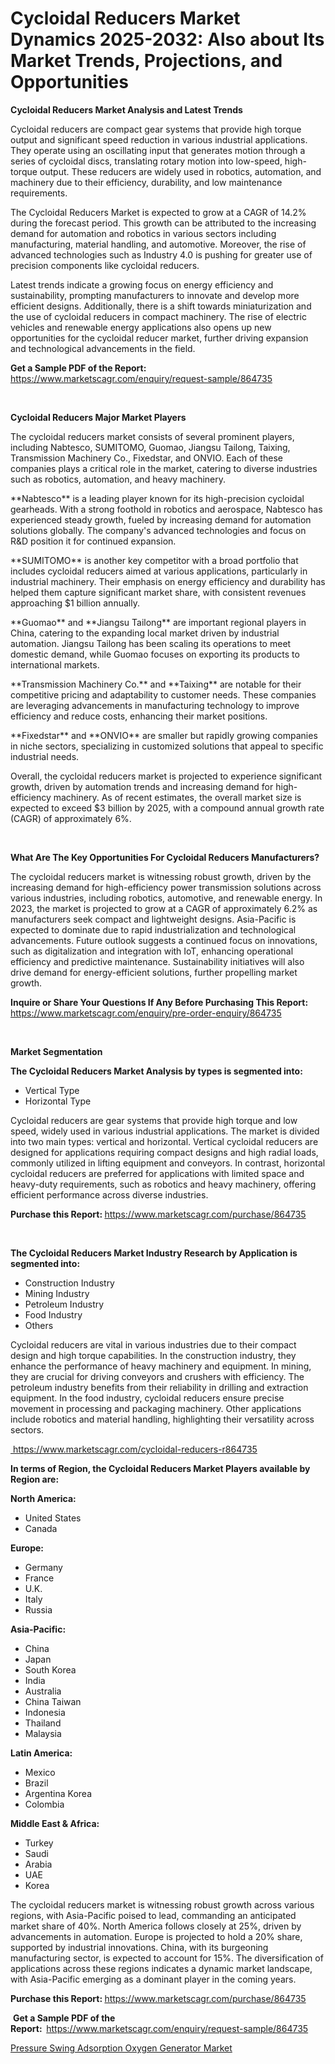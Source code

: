 <p><h1>Cycloidal Reducers Market Dynamics 2025-2032: Also about Its Market Trends, Projections, and Opportunities</h1></p><p><strong>Cycloidal Reducers Market Analysis and Latest Trends</strong></p>
<p><p>Cycloidal reducers are compact gear systems that provide high torque output and significant speed reduction in various industrial applications. They operate using an oscillating input that generates motion through a series of cycloidal discs, translating rotary motion into low-speed, high-torque output. These reducers are widely used in robotics, automation, and machinery due to their efficiency, durability, and low maintenance requirements.</p><p>The Cycloidal Reducers Market is expected to grow at a CAGR of 14.2% during the forecast period. This growth can be attributed to the increasing demand for automation and robotics in various sectors including manufacturing, material handling, and automotive. Moreover, the rise of advanced technologies such as Industry 4.0 is pushing for greater use of precision components like cycloidal reducers.</p><p>Latest trends indicate a growing focus on energy efficiency and sustainability, prompting manufacturers to innovate and develop more efficient designs. Additionally, there is a shift towards miniaturization and the use of cycloidal reducers in compact machinery. The rise of electric vehicles and renewable energy applications also opens up new opportunities for the cycloidal reducer market, further driving expansion and technological advancements in the field.</p></p>
<p><strong>Get a Sample PDF of the Report:&nbsp;</strong> <a href="https://www.marketscagr.com/enquiry/request-sample/864735?utm_campaign=2301&utm_medium=2&utm_source=Github&utm_content=ia&utm_term=19022025&utm_id=cycloidal-reducers">https://www.marketscagr.com/enquiry/request-sample/864735</a></p>
<p>&nbsp;</p>
<p><strong>Cycloidal Reducers Major Market Players</strong></p>
<p><p>The cycloidal reducers market consists of several prominent players, including Nabtesco, SUMITOMO, Guomao, Jiangsu Tailong, Taixing, Transmission Machinery Co., Fixedstar, and ONVIO. Each of these companies plays a critical role in the market, catering to diverse industries such as robotics, automation, and heavy machinery.</p><p>**Nabtesco** is a leading player known for its high-precision cycloidal gearheads. With a strong foothold in robotics and aerospace, Nabtesco has experienced steady growth, fueled by increasing demand for automation solutions globally. The company's advanced technologies and focus on R&D position it for continued expansion.</p><p>**SUMITOMO** is another key competitor with a broad portfolio that includes cycloidal reducers aimed at various applications, particularly in industrial machinery. Their emphasis on energy efficiency and durability has helped them capture significant market share, with consistent revenues approaching $1 billion annually.</p><p>**Guomao** and **Jiangsu Tailong** are important regional players in China, catering to the expanding local market driven by industrial automation. Jiangsu Tailong has been scaling its operations to meet domestic demand, while Guomao focuses on exporting its products to international markets.</p><p>**Transmission Machinery Co.** and **Taixing** are notable for their competitive pricing and adaptability to customer needs. These companies are leveraging advancements in manufacturing technology to improve efficiency and reduce costs, enhancing their market positions.</p><p>**Fixedstar** and **ONVIO** are smaller but rapidly growing companies in niche sectors, specializing in customized solutions that appeal to specific industrial needs.</p><p>Overall, the cycloidal reducers market is projected to experience significant growth, driven by automation trends and increasing demand for high-efficiency machinery. As of recent estimates, the overall market size is expected to exceed $3 billion by 2025, with a compound annual growth rate (CAGR) of approximately 6%.</p></p>
<p>&nbsp;</p>
<p><strong>What Are The Key Opportunities For Cycloidal Reducers Manufacturers?</strong></p>
<p><p>The cycloidal reducers market is witnessing robust growth, driven by the increasing demand for high-efficiency power transmission solutions across various industries, including robotics, automotive, and renewable energy. In 2023, the market is projected to grow at a CAGR of approximately 6.2% as manufacturers seek compact and lightweight designs. Asia-Pacific is expected to dominate due to rapid industrialization and technological advancements. Future outlook suggests a continued focus on innovations, such as digitalization and integration with IoT, enhancing operational efficiency and predictive maintenance. Sustainability initiatives will also drive demand for energy-efficient solutions, further propelling market growth.</p></p>
<p><strong>Inquire or Share Your Questions If Any Before Purchasing This Report:</strong> <a href="https://www.marketscagr.com/enquiry/pre-order-enquiry/864735?utm_campaign=2301&utm_medium=2&utm_source=Github&utm_content=ia&utm_term=19022025&utm_id=cycloidal-reducers">https://www.marketscagr.com/enquiry/pre-order-enquiry/864735</a></p>
<p>&nbsp;</p>
<p><strong>Market Segmentation</strong></p>
<p><strong>The Cycloidal Reducers Market Analysis by types is segmented into:</strong></p>
<p><ul><li>Vertical Type</li><li>Horizontal Type</li></ul></p>
<p><p>Cycloidal reducers are gear systems that provide high torque and low speed, widely used in various industrial applications. The market is divided into two main types: vertical and horizontal. Vertical cycloidal reducers are designed for applications requiring compact designs and high radial loads, commonly utilized in lifting equipment and conveyors. In contrast, horizontal cycloidal reducers are preferred for applications with limited space and heavy-duty requirements, such as robotics and heavy machinery, offering efficient performance across diverse industries.</p></p>
<p><strong>Purchase this Report:&nbsp;</strong><a href="https://www.marketscagr.com/purchase/864735?utm_campaign=2301&utm_medium=2&utm_source=Github&utm_content=ia&utm_term=19022025&utm_id=cycloidal-reducers">https://www.marketscagr.com/purchase/864735</a></p>
<p>&nbsp;</p>
<p><strong>The Cycloidal Reducers Market Industry Research by Application is segmented into:</strong></p>
<p><ul><li>Construction Industry</li><li>Mining Industry</li><li>Petroleum Industry</li><li>Food Industry</li><li>Others</li></ul></p>
<p><p>Cycloidal reducers are vital in various industries due to their compact design and high torque capabilities. In the construction industry, they enhance the performance of heavy machinery and equipment. In mining, they are crucial for driving conveyors and crushers with efficiency. The petroleum industry benefits from their reliability in drilling and extraction equipment. In the food industry, cycloidal reducers ensure precise movement in processing and packaging machinery. Other applications include robotics and material handling, highlighting their versatility across sectors.</p></p>
<p><a href="https://www.marketscagr.com/cycloidal-reducers-r864735?utm_campaign=2301&utm_medium=2&utm_source=Github&utm_content=ia&utm_term=19022025&utm_id=cycloidal-reducers">&nbsp;https://www.marketscagr.com/cycloidal-reducers-r864735</a></p>
<p><strong>In terms of Region, the Cycloidal Reducers Market Players available by Region are:</strong></p>
<p>
    <p> <strong> North America: </strong>
        <ul>
            <li>United States</li>
            <li>Canada</li>
        </ul>
        </p> 
    <p> <strong> Europe: </strong>
        <ul>
            <li>Germany</li>
            <li>France</li>
            <li>U.K.</li>
            <li>Italy</li>
            <li>Russia</li>
        </ul>
        </p> 
    <p> <strong> Asia-Pacific: </strong>
        <ul>
            <li>China</li>
            <li>Japan</li>
            <li>South Korea</li>
            <li>India</li>
            <li>Australia</li>
            <li>China Taiwan</li>
            <li>Indonesia</li>
            <li>Thailand</li>
            <li>Malaysia</li>
        </ul>
        </p> 
    <p> <strong> Latin America: </strong>
        <ul>
            <li>Mexico</li>
            <li>Brazil</li>
            <li>Argentina Korea</li>
            <li>Colombia</li>
        </ul>
        </p> 
    <p> <strong> Middle East & Africa: </strong>
        <ul>
            <li>Turkey</li>
            <li>Saudi</li>
            <li>Arabia</li>
            <li>UAE</li>
            <li>Korea</li>
        </ul>
    </p>
    </p>
<p><p>The cycloidal reducers market is witnessing robust growth across various regions, with Asia-Pacific poised to lead, commanding an anticipated market share of 40%. North America follows closely at 25%, driven by advancements in automation. Europe is projected to hold a 20% share, supported by industrial innovations. China, with its burgeoning manufacturing sector, is expected to account for 15%. The diversification of applications across these regions indicates a dynamic market landscape, with Asia-Pacific emerging as a dominant player in the coming years.</p></p>
<p><strong>Purchase this Report: </strong><a href="https://www.marketscagr.com/purchase/864735?utm_campaign=2301&utm_medium=2&utm_source=Github&utm_content=ia&utm_term=19022025&utm_id=cycloidal-reducers">https://www.marketscagr.com/purchase/864735</a></p>
<p>&nbsp;<strong>Get a Sample PDF of the Report:&nbsp;&nbsp;</strong><a href="https://www.marketscagr.com/enquiry/request-sample/864735?utm_campaign=2301&utm_medium=2&utm_source=Github&utm_content=ia&utm_term=19022025&utm_id=cycloidal-reducers">https://www.marketscagr.com/enquiry/request-sample/864735</a></p>
<p><strong></strong></p>
<p><p><a href="https://github.com/sholympia197070/Market-Research-Report-List-1/blob/main/pressure-swing-adsorption-oxygen-generator-market.md?utm_campaign=2301&utm_medium=2&utm_source=Github&utm_content=ia&utm_term=19022025&utm_id=cycloidal-reducers">Pressure Swing Adsorption Oxygen Generator Market</a></p></p>